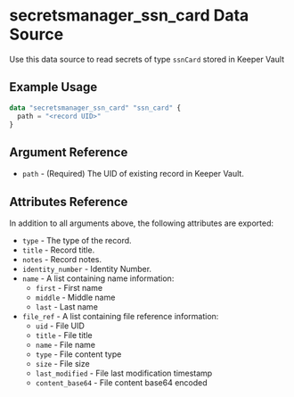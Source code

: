 # secretsmanager_ssn_card Data Source

Use this data source to read secrets of type `ssnCard` stored in Keeper Vault

## Example Usage

```terraform
data "secretsmanager_ssn_card" "ssn_card" {
  path = "<record UID>"
}
```

## Argument Reference

* `path` - (Required) The UID of existing record in Keeper Vault.

## Attributes Reference

In addition to all arguments above, the following attributes are exported:

* `type` - The type of the record.
* `title` - Record title.
* `notes` - Record notes.
* `identity_number` - Identity Number.
* `name` - A list containing name information:
  - `first` - First name
  - `middle` - Middle name
  - `last` - Last name
* `file_ref` - A list containing file reference information:
  - `uid` - File UID
  - `title` - File title
  - `name` - File name
  - `type` - File content type
  - `size` - File size
  - `last_modified` - File last modification timestamp
  - `content_base64` - File content base64 encoded
